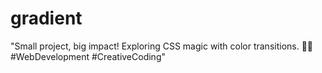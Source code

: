 # gradient
"Small project, big impact! Exploring CSS magic with color transitions. 🌈✨ #WebDevelopment #CreativeCoding"

